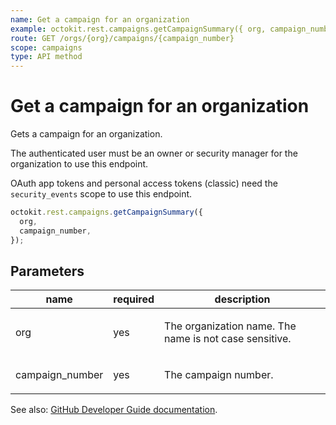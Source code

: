 ```yaml
---
name: Get a campaign for an organization
example: octokit.rest.campaigns.getCampaignSummary({ org, campaign_number })
route: GET /orgs/{org}/campaigns/{campaign_number}
scope: campaigns
type: API method
---
```


# Get a campaign for an organization

Gets a campaign for an organization.

The authenticated user must be an owner or security manager for the organization to use this endpoint.

OAuth app tokens and personal access tokens (classic) need the `security_events` scope to use this endpoint.

```js
octokit.rest.campaigns.getCampaignSummary({
  org,
  campaign_number,
});
```

## Parameters

<table>
  <thead>
    <tr>
      <th>name</th>
      <th>required</th>
      <th>description</th>
    </tr>
  </thead>
  <tbody>
    <tr><td>org</td><td>yes</td><td>

The organization name. The name is not case sensitive.

</td></tr>
<tr><td>campaign_number</td><td>yes</td><td>

The campaign number.

</td></tr>
  </tbody>
</table>

See also: [GitHub Developer Guide documentation](https://docs.github.com/rest/campaigns/campaigns#get-a-campaign-for-an-organization).
